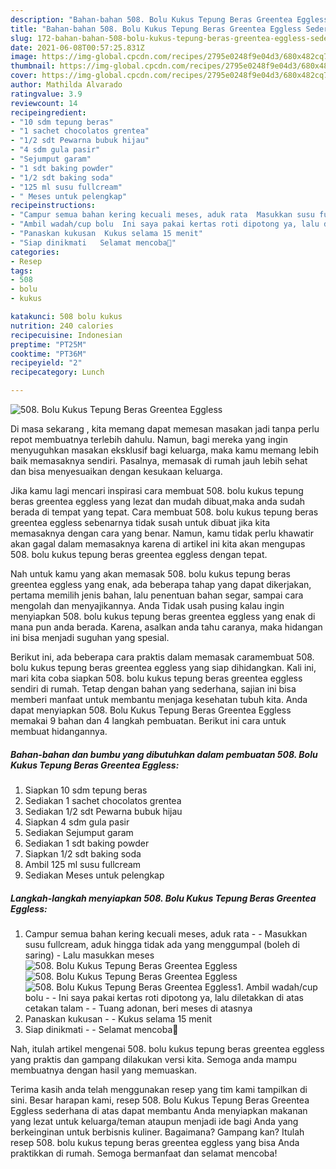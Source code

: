 ```yaml
---
description: "Bahan-bahan 508. Bolu Kukus Tepung Beras Greentea Eggless Sederhana Untuk Jualan"
title: "Bahan-bahan 508. Bolu Kukus Tepung Beras Greentea Eggless Sederhana Untuk Jualan"
slug: 172-bahan-bahan-508-bolu-kukus-tepung-beras-greentea-eggless-sederhana-untuk-jualan
date: 2021-06-08T00:57:25.831Z
image: https://img-global.cpcdn.com/recipes/2795e0248f9e04d3/680x482cq70/508-bolu-kukus-tepung-beras-greentea-eggless-foto-resep-utama.jpg
thumbnail: https://img-global.cpcdn.com/recipes/2795e0248f9e04d3/680x482cq70/508-bolu-kukus-tepung-beras-greentea-eggless-foto-resep-utama.jpg
cover: https://img-global.cpcdn.com/recipes/2795e0248f9e04d3/680x482cq70/508-bolu-kukus-tepung-beras-greentea-eggless-foto-resep-utama.jpg
author: Mathilda Alvarado
ratingvalue: 3.9
reviewcount: 14
recipeingredient:
- "10 sdm tepung beras"
- "1 sachet chocolatos grentea"
- "1/2 sdt Pewarna bubuk hijau"
- "4 sdm gula pasir"
- "Sejumput garam"
- "1 sdt baking powder"
- "1/2 sdt baking soda"
- "125 ml susu fullcream"
- " Meses untuk pelengkap"
recipeinstructions:
- "Campur semua bahan kering kecuali meses, aduk rata  Masukkan susu fullcream, aduk hingga tidak ada yang menggumpal (boleh di saring) Lalu masukkan meses"
- "Ambil wadah/cup bolu  Ini saya pakai kertas roti dipotong ya, lalu diletakkan di atas cetakan talam  Tuang adonan, beri meses di atasnya"
- "Panaskan kukusan  Kukus selama 15 menit"
- "Siap dinikmati   Selamat mencoba💜"
categories:
- Resep
tags:
- 508
- bolu
- kukus

katakunci: 508 bolu kukus 
nutrition: 240 calories
recipecuisine: Indonesian
preptime: "PT25M"
cooktime: "PT36M"
recipeyield: "2"
recipecategory: Lunch

---
```



![508. Bolu Kukus Tepung Beras Greentea Eggless](https://img-global.cpcdn.com/recipes/2795e0248f9e04d3/680x482cq70/508-bolu-kukus-tepung-beras-greentea-eggless-foto-resep-utama.jpg)

Di masa  sekarang , kita memang dapat memesan masakan jadi tanpa perlu repot membuatnya terlebih dahulu. Namun, bagi mereka yang ingin menyuguhkan masakan eksklusif bagi keluarga, maka kamu memang lebih baik memasaknya sendiri. Pasalnya, memasak di rumah jauh lebih sehat dan bisa menyesuaikan dengan kesukaan keluarga.

Jika kamu lagi mencari inspirasi cara membuat 508. bolu kukus tepung beras greentea eggless yang lezat dan mudah dibuat,maka anda sudah berada di tempat yang tepat. Cara membuat 508. bolu kukus tepung beras greentea eggless  sebenarnya tidak susah untuk dibuat jika kita memasaknya dengan cara yang benar. Namun, kamu tidak perlu khawatir akan gagal dalam memasaknya 
karena di artikel ini kita akan mengupas 508. bolu kukus tepung beras greentea eggless dengan tepat.  



Nah untuk kamu yang akan memasak 508. bolu kukus tepung beras greentea eggless yang enak, ada beberapa tahap yang dapat dikerjakan, pertama memilih jenis bahan, lalu penentuan bahan segar, sampai cara mengolah dan menyajikannya. Anda Tidak usah pusing kalau ingin menyiapkan 508. bolu kukus tepung beras greentea eggless yang enak di mana pun anda berada. Karena, asalkan anda  tahu caranya, maka hidangan ini bisa menjadi suguhan yang spesial.

Berikut ini, ada beberapa cara praktis  dalam memasak caramembuat 508. bolu kukus tepung beras greentea eggless yang siap dihidangkan. Kali ini, mari kita coba siapkan 508. bolu kukus tepung beras greentea eggless sendiri di rumah. Tetap dengan bahan yang sederhana, sajian ini bisa memberi manfaat untuk membantu menjaga kesehatan tubuh kita. Anda dapat menyiapkan 508. Bolu Kukus Tepung Beras Greentea Eggless memakai 9 bahan dan 4 langkah pembuatan. Berikut ini cara untuk membuat hidangannya.

<!--inarticleads1-->

##### Bahan-bahan dan bumbu yang dibutuhkan dalam pembuatan 508. Bolu Kukus Tepung Beras Greentea Eggless:

1. Siapkan 10 sdm tepung beras
1. Sediakan 1 sachet chocolatos grentea
1. Sediakan 1/2 sdt Pewarna bubuk hijau
1. Siapkan 4 sdm gula pasir
1. Sediakan Sejumput garam
1. Sediakan 1 sdt baking powder
1. Siapkan 1/2 sdt baking soda
1. Ambil 125 ml susu fullcream
1. Sediakan  Meses untuk pelengkap




<!--inarticleads2-->

##### Langkah-langkah menyiapkan 508. Bolu Kukus Tepung Beras Greentea Eggless:

1. Campur semua bahan kering kecuali meses, aduk rata -  - Masukkan susu fullcream, aduk hingga tidak ada yang menggumpal (boleh di saring) - Lalu masukkan meses
<img src="https://img-global.cpcdn.com/steps/0d4e63772cd83c97/160x128cq70/508-bolu-kukus-tepung-beras-greentea-eggless-langkah-memasak-1-foto.jpg" alt="508. Bolu Kukus Tepung Beras Greentea Eggless"><img src="https://img-global.cpcdn.com/steps/a295426b4d05c459/160x128cq70/508-bolu-kukus-tepung-beras-greentea-eggless-langkah-memasak-1-foto.jpg" alt="508. Bolu Kukus Tepung Beras Greentea Eggless"><img src="https://img-global.cpcdn.com/steps/9fc82186b304902b/160x128cq70/508-bolu-kukus-tepung-beras-greentea-eggless-langkah-memasak-1-foto.jpg" alt="508. Bolu Kukus Tepung Beras Greentea Eggless">1. Ambil wadah/cup bolu -  - Ini saya pakai kertas roti dipotong ya, lalu diletakkan di atas cetakan talam -  - Tuang adonan, beri meses di atasnya
1. Panaskan kukusan -  - Kukus selama 15 menit
1. Siap dinikmati  -  - Selamat mencoba💜




Nah, itulah artikel mengenai  508. bolu kukus tepung beras greentea eggless  yang praktis dan gampang dilakukan versi kita. Semoga anda mampu membuatnya dengan hasil yang memuaskan. 

Terima kasih anda telah menggunakan resep yang tim kami tampilkan di sini. Besar harapan kami, resep  508. Bolu Kukus Tepung Beras Greentea Eggless sederhana di atas dapat membantu Anda menyiapkan makanan yang lezat untuk keluarga/teman ataupun menjadi ide bagi Anda yang berkeinginan untuk berbisnis kuliner. Bagaimana? Gampang kan? Itulah resep 508. bolu kukus tepung beras greentea eggless yang bisa Anda praktikkan di rumah. Semoga bermanfaat dan selamat mencoba!

